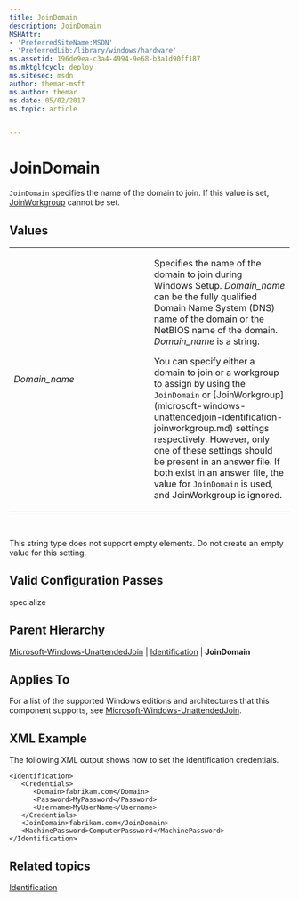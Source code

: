 ```yaml
---
title: JoinDomain
description: JoinDomain
MSHAttr:
- 'PreferredSiteName:MSDN'
- 'PreferredLib:/library/windows/hardware'
ms.assetid: 196de9ea-c3a4-4994-9e68-b3a1d90ff187
ms.mktglfcycl: deploy
ms.sitesec: msdn
author: themar-msft
ms.author: themar
ms.date: 05/02/2017
ms.topic: article


---
```


# JoinDomain


`JoinDomain` specifies the name of the domain to join. If this value is set, [JoinWorkgroup](microsoft-windows-unattendedjoin-identification-joinworkgroup.md) cannot be set.

## Values


<table>
<colgroup>
<col width="50%" />
<col width="50%" />
</colgroup>
<tbody>
<tr class="odd">
<td><p><em>Domain_name</em></p></td>
<td><p>Specifies the name of the domain to join during Windows Setup. <em>Domain_name</em> can be the fully qualified Domain Name System (DNS) name of the domain or the NetBIOS name of the domain. <em>Domain_name</em> is a string.</p>
<p>You can specify either a domain to join or a workgroup to assign by using the <code>JoinDomain</code> or [JoinWorkgroup](microsoft-windows-unattendedjoin-identification-joinworkgroup.md) settings respectively. However, only one of these settings should be present in an answer file. If both exist in an answer file, the value for <code>JoinDomain</code> is used, and JoinWorkgroup is ignored.</p></td>
</tr>
</tbody>
</table>

 

This string type does not support empty elements. Do not create an empty value for this setting.

## Valid Configuration Passes


specialize

## Parent Hierarchy


[Microsoft-Windows-UnattendedJoin](microsoft-windows-unattendedjoin.md) | [Identification](microsoft-windows-unattendedjoin-identification.md) | **JoinDomain**

## Applies To


For a list of the supported Windows editions and architectures that this component supports, see [Microsoft-Windows-UnattendedJoin](microsoft-windows-unattendedjoin.md).

## XML Example


The following XML output shows how to set the identification credentials.

```
<Identification>
   <Credentials>
      <Domain>fabrikam.com</Domain>
      <Password>MyPassword</Password>
      <Username>MyUserName</Username>
   </Credentials>
   <JoinDomain>fabrikam.com</JoinDomain>
   <MachinePassword>ComputerPassword</MachinePassword>
</Identification>
```

## Related topics


[Identification](microsoft-windows-unattendedjoin-identification.md)

 

 







